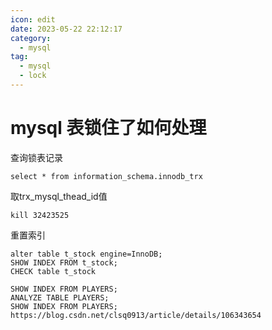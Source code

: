 ```yaml
---
icon: edit
date: 2023-05-22 22:12:17
category:
  - mysql
tag:
  - mysql
  - lock
---
```


# mysql 表锁住了如何处理

查询锁表记录
```
select * from information_schema.innodb_trx
```
取trx_mysql_thead_id值
```
kill 32423525
```

重置索引
```
alter table t_stock engine=InnoDB;
SHOW INDEX FROM t_stock;
CHECK table t_stock

SHOW INDEX FROM PLAYERS;
ANALYZE TABLE PLAYERS;
SHOW INDEX FROM PLAYERS;
https://blog.csdn.net/clsq0913/article/details/106343654
```
